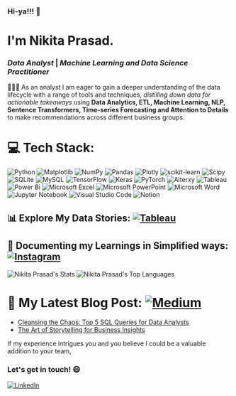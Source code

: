 ### Hi-ya!!! 👋

# I'm Nikita Prasad.

### ***Data Analyst*** | ***Machine Learning and Data Science Practitioner*** 

👩🏻‍💻 As an analyst I am eager to gain a deeper understanding of the data lifecycle with a range of tools and techniques, *distilling down data for actionable takeaways* using **Data Analytics, ETL, Machine Learning, NLP, Sentence Transformers, Time-series Forecasting and Attention to Details** to make recommendations across different business groups. 

# 💻 Tech Stack:
![Python](https://img.shields.io/badge/python-3670A0?style=for-the-badge&logo=python&logoColor=ffdd54) ![Matplotlib](https://img.shields.io/badge/Matplotlib-%23ffffff.svg?style=for-the-badge&logo=Matplotlib&logoColor=black) ![NumPy](https://img.shields.io/badge/numpy-%23013243.svg?style=for-the-badge&logo=numpy&logoColor=white) ![Pandas](https://img.shields.io/badge/pandas-%23150458.svg?style=for-the-badge&logo=pandas&logoColor=white) ![Plotly](https://img.shields.io/badge/Plotly-%233F4F75.svg?style=for-the-badge&logo=plotly&logoColor=white) ![scikit-learn](https://img.shields.io/badge/scikit--learn-%23F7931E.svg?style=for-the-badge&logo=scikit-learn&logoColor=white) ![Scipy](https://img.shields.io/badge/SciPy-%230C55A5.svg?style=for-the-badge&logo=scipy&logoColor=%white) ![SQLite](https://img.shields.io/badge/sqlite-%2307405e.svg?style=for-the-badge&logo=sqlite&logoColor=white) ![MySQL](https://img.shields.io/badge/mysql-%2300000f.svg?style=for-the-badge&logo=mysql&logoColor=white) 
![TensorFlow](https://img.shields.io/badge/TensorFlow-%23FF6F00.svg?style=for-the-badge&logo=TensorFlow&logoColor=white) ![Keras](https://img.shields.io/badge/Keras-%23D00000.svg?style=for-the-badge&logo=Keras&logoColor=white) ![PyTorch](https://img.shields.io/badge/PyTorch-%23EE4C2C.svg?style=for-the-badge&logo=PyTorch&logoColor=white) ![Alterxy](https://img.shields.io/badge/alteryx-18BFFF?style=for-the-badge&logo=alteryx&logoColor=white)
![Tableau](https://img.shields.io/badge/tableau-6f1ab1?style=for-the-badge&logo=tableau&logoColor=white) ![Power Bi](https://img.shields.io/badge/power_bi-F2C811?style=for-the-badge&logo=powerbi&logoColor=black) ![Microsoft Excel](https://img.shields.io/badge/Microsoft_Excel-217346?style=for-the-badge&logo=microsoft-excel&logoColor=white) ![Microsoft PowerPoint](https://img.shields.io/badge/Microsoft_PowerPoint-B7472A?style=for-the-badge&logo=microsoft-powerpoint&logoColor=white) ![Microsoft Word](https://img.shields.io/badge/Microsoft_Word-2B579A?style=for-the-badge&logo=microsoft-word&logoColor=white) ![Jupyter Notebook](https://img.shields.io/badge/jupyter-%23FA0F00.svg?style=for-the-badge&logo=jupyter&logoColor=white) ![Visual Studio Code](https://img.shields.io/badge/Visual%20Studio%20Code-0078d7.svg?style=for-the-badge&logo=visual-studio-code&logoColor=white)
![Notion](https://img.shields.io/badge/Notion-%23000000.svg?style=for-the-badge&logo=notion&logoColor=white) 

## 📊 **Explore My Data Stories**: [![Tableau](https://img.shields.io/badge/tableau-6f1ab1?style=for-the-badge&logo=tableau&logoColor=white)](https://public.tableau.com/app/profile/nikita.prasad)

## 🌟 **Documenting my Learnings in Simplified ways**: [![Instagram](https://img.shields.io/badge/Instagram-%23E4405F.svg?style=for-the-badge&logo=Instagram&logoColor=white)](https://www.instagram.com/analyticalnikita.io?igsh=MWM2azczZnI3eGhvbQ==) 

![Nikita Prasad's Stats](https://github-readme-stats.vercel.app/api?username=nikitaprasad21&theme=react&show_icons=true&hide_border=false&count_private=true)
![Nikita Prasad's Top Languages](https://github-readme-stats.vercel.app/api/top-langs/?username=nikitaprasad21&theme=react&show_icons=true&hide_border=false&hide_progress=true)

# 📑 My Latest Blog Post: [![Medium](https://img.shields.io/badge/Medium-%23000000.svg?style=for-the-badge&logo=notion&logoColor=white)](https://nikita-prasad-analyst.medium.com/)
* [Cleansing the Chaos: Top 5 SQL Queries for Data Analysts](https://nikita-prasad-analyst.notion.site/Cleansing-the-Chaos-Top-5-SQL-Queries-for-Data-Analysts-360de95d52884767b70c6fbc187a8670)
* [The Art of Storytelling for Business Insights](https://nikita-prasad-analyst.notion.site/The-Art-of-Storytelling-for-Business-Insights-180714aa194c43cf8ba1cc3a49c9b4ba)


If my experience intrigues you and you believe I could be a valuable addition to your team, 

### Let's get in touch! 😄

[![LinkedIn](https://img.shields.io/badge/linkedin-%230077B5.svg?style=for-the-badge&logo=linkedin&logoColor=white)](https://www.linkedin.com/in/nikita-prasad-analyst/)

<!--
**nikitaprasad21/nikitaprasad21** is a ✨ _special_ ✨ repository because its `README.md` (this file) appears on your GitHub profile.

